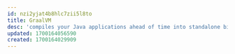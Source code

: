 ```yaml
---
id: nzi2yjat4b8hlc7zii5l8to
title: GraalVM
desc: 'compiles your Java applications ahead of time into standalone binaries that start instantly, provide peak performance with no warmup, and use fewer resources'
updated: 1700164056590
created: 1700164029909
---
```


